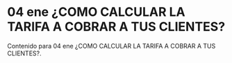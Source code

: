 # 04 ene  ¿COMO CALCULAR LA TARIFA A COBRAR A TUS CLIENTES?

Contenido para 04 ene  ¿COMO CALCULAR LA TARIFA A COBRAR A TUS CLIENTES?.